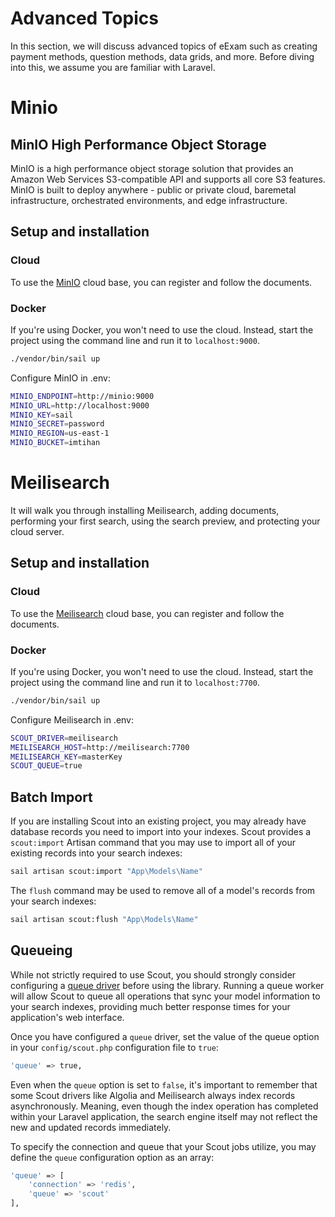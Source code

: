 # Advanced Topics

In this section, we will discuss advanced topics of eExam such as creating payment methods, question methods, data grids, and more. Before diving into this, we assume you are familiar with Laravel.

# Minio
## MinIO High Performance Object Storage
MinIO is a high performance object storage solution that provides an Amazon Web Services S3-compatible API and supports all core S3 features. MinIO is built to deploy anywhere - public or private cloud, baremetal infrastructure, orchestrated environments, and edge infrastructure.
## Setup and installation
### Cloud
To use the [MinIO](https://min.io/) cloud base, you can register and follow the documents.
### Docker
If you're using Docker, you won't need to use the cloud. Instead, start the project using the command line and run it to `localhost:9000`.
```bash
./vendor/bin/sail up
```
Configure MinIO in .env:
```bash
MINIO_ENDPOINT=http://minio:9000
MINIO_URL=http://localhost:9000
MINIO_KEY=sail
MINIO_SECRET=password
MINIO_REGION=us-east-1
MINIO_BUCKET=imtihan
```

# Meilisearch
It will walk you through installing Meilisearch, adding documents, performing your first search, using the search preview, and protecting your cloud server.
## Setup and installation
### Cloud
To use the [Meilisearch](https://www.meilisearch.com/) cloud base, you can register and follow the documents.
### Docker
If you're using Docker, you won't need to use the cloud. Instead, start the project using the command line and run it to `localhost:7700`.
```bash
./vendor/bin/sail up
```
Configure Meilisearch in .env:
```bash
SCOUT_DRIVER=meilisearch
MEILISEARCH_HOST=http://meilisearch:7700
MEILISEARCH_KEY=masterKey
SCOUT_QUEUE=true
```
## Batch Import
If you are installing Scout into an existing project, you may already have database records you need to import into your indexes. Scout provides a `scout:import` Artisan command that you may use to import all of your existing records into your search indexes:
```bash
sail artisan scout:import "App\Models\Name"
```
The `flush` command may be used to remove all of a model's records from your search indexes:
```bash
sail artisan scout:flush "App\Models\Name"
```

## Queueing
While not strictly required to use Scout, you should strongly consider configuring a [queue driver](https://laravel.com/docs/10.x/queues) before using the library. Running a queue worker will allow Scout to queue all operations that sync your model information to your search indexes, providing much better response times for your application's web interface.

Once you have configured a `queue` driver, set the value of the queue option in your `config/scout.php` configuration file to `true`:
```bash
'queue' => true,
```
Even when the `queue` option is set to `false`, it's important to remember that some Scout drivers like Algolia and Meilisearch always index records asynchronously. Meaning, even though the index operation has completed within your Laravel application, the search engine itself may not reflect the new and updated records immediately.

To specify the connection and queue that your Scout jobs utilize, you may define the `queue` configuration option as an array:
```bash
'queue' => [
    'connection' => 'redis',
    'queue' => 'scout'
],
```
